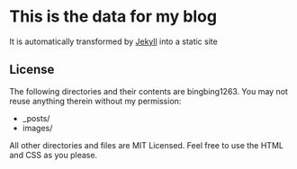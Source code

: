 # This is the data for my blog

It is automatically transformed by [Jekyll](http://github.com/mojombo/jekyll)
into a static site

## License

The following directories and their contents are bingbing1263.
You may not reuse anything therein without my permission:

* \_posts/
* images/

All other directories and files are MIT Licensed. Feel free to use the HTML and
CSS as you please. 
